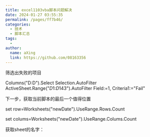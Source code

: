 ```yaml
---
title: excel1103vba脚本问题解决
date: 2024-01-27 03:55:35
permalink: /pages/ff7b46/
categories:
  - 技术
  - 脚本汇总
tags:
  - 
author: 
  name: aXing
  link: https://github.com/08163356
---
```







筛选出失败的项目

  Columns("D:D").Select
    Selection.AutoFilter
    ActiveSheet.Range("$D$1:$D$143").AutoFilter Field:=1, Criteria1:="Fail"

下一步，获取当前脚本的最后一个值得位置



<!-- more -->
set row=Worksheets("newDate").UseRange.Rows.Count

set colums=Worksheets("newDate").UseRange.Colums.Count

获取sheet的名字：

